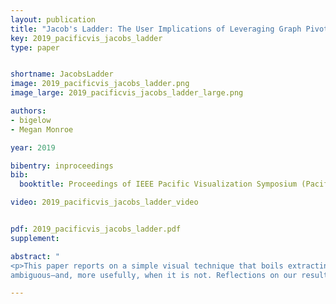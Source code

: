 ```yaml
---
layout: publication
title: "Jacob's Ladder: The User Implications of Leveraging Graph Pivots"
key: 2019_pacificvis_jacobs_ladder
type: paper


shortname: JacobsLadder
image: 2019_pacificvis_jacobs_ladder.png
image_large: 2019_pacificvis_jacobs_ladder_large.png

authors:
- bigelow
- Megan Monroe

year: 2019

bibentry: inproceedings
bib:
  booktitle: Proceedings of IEEE Pacific Visualization Symposium (PacificVis '19)

video: 2019_pacificvis_jacobs_ladder_video


pdf: 2019_pacificvis_jacobs_ladder.pdf
supplement:

abstract: "
<p>This paper reports on a simple visual technique that boils extracting a subgraph down to two operations—pivots and filters—that is agnostic to both the data abstraction, and its visual complexity scales independent of the size of the graph. The system’s design, as well as its qualitative evaluation with users, clarifies exactly when and how the user’s intent in a series of pivots is
ambiguous—and, more usefully, when it is not. Reflections on our results show how, in the event of an ambiguous case, this innately practical operation could be further extended into “smart pivots” that anticipate the user’s intent beyond the current step. They also reveal ways that a series of graph pivots can expose the semantics of the data from the user’s perspective, and how this information could be leveraged to create adaptive data abstractions that do not rely as heavily on a system designer to create a comprehensive abstraction that anticipates all the user’s tasks.</p>"

---
```

